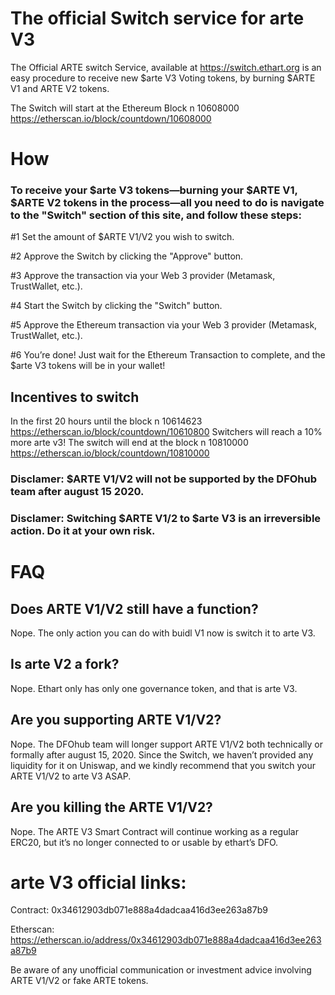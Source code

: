 # The official Switch service for arte V3
The Official ARTE switch Service, available at https://switch.ethart.org is an easy procedure to receive new $arte V3 Voting tokens, by burning $ARTE V1 and ARTE V2 tokens.

The Switch will start at the Ethereum Block n 10608000 https://etherscan.io/block/countdown/10608000

# How

### To receive your $arte V3 tokens—burning your $ARTE V1, $ARTE V2 tokens in the process—all you need to do is navigate to the "Switch" section of this site, and follow these steps:

#1 Set the amount of $ARTE V1/V2 you wish to switch.

#2 Approve the Switch by clicking the "Approve" button.

#3 Approve the transaction via your Web 3 provider (Metamask, TrustWallet, etc.).

#4 Start the Switch by clicking the "Switch" button.

#5 Approve the Ethereum transaction via your Web 3 provider (Metamask, TrustWallet, etc.).

#6 You’re done! Just wait for the Ethereum Transaction to complete, and the $arte V3 tokens will be in your wallet!

## Incentives to switch

In the first 20 hours until the block n 10614623 https://etherscan.io/block/countdown/10610800 Switchers will reach a 10% more arte v3!
The switch will end at the block n 10810000 https://etherscan.io/block/countdown/10810000

### Disclamer: $ARTE V1/V2 will not be supported by the DFOhub team after august 15 2020.
### Disclamer: Switching $ARTE V1/2 to $arte V3 is an irreversible action. Do it at your own risk.

# FAQ

## Does ARTE V1/V2 still have a function? 
Nope. The only action you can do with buidl V1 now is switch it to arte V3.
## Is arte V2 a fork? 
Nope. Ethart only has only one governance token, and that is arte V3.
## Are you supporting ARTE V1/V2? 
Nope. The DFOhub team will longer support ARTE V1/V2 both technically or formally after august 15, 2020. Since the Switch, we haven’t provided any liquidity for it on Uniswap, and we kindly recommend that you switch your ARTE V1/V2 to arte V3 ASAP.
## Are you killing the ARTE V1/V2? 
Nope. The ARTE V3 Smart Contract will continue working as a regular ERC20, but it’s no longer connected to or usable by ethart’s DFO.

# arte V3 official links:

Contract: 0x34612903db071e888a4dadcaa416d3ee263a87b9

Etherscan: https://etherscan.io/address/0x34612903db071e888a4dadcaa416d3ee263a87b9

Be aware of any unofficial communication or investment advice involving ARTE V1/V2 or fake ARTE tokens.
